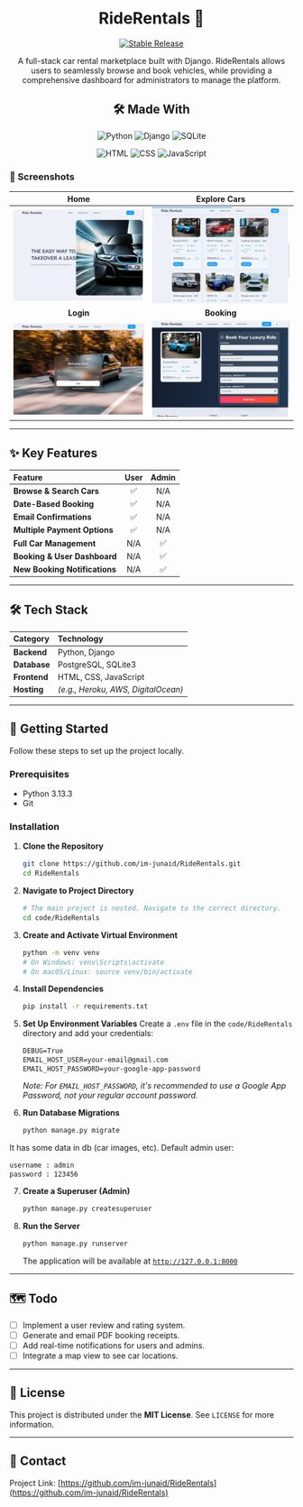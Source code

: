 <div align="center">

# RideRentals 🚗
[![Stable Release](https://img.shields.io/badge/Stable-1.0-black?style=for-the-badge&logo=github)](https://github.com/im-junaid/RideRentals)

A full-stack car rental marketplace built with Django. RideRentals allows users to seamlessly browse and book vehicles, while providing a comprehensive dashboard for administrators to manage the platform.



## 🛠️ Made With
![Python](https://img.shields.io/badge/Python-3776AB?style=for-the-badge&logo=python&logoColor=white)
![Django](https://img.shields.io/badge/Django-092E20?style=for-the-badge&logo=django&logoColor=white)
![SQLite](https://img.shields.io/badge/SQLite-003B57?style=for-the-badge&logo=sqlite&logoColor=white)

![HTML](https://img.shields.io/badge/HTML5-E34F26?style=for-the-badge&logo=html5&logoColor=white)
![CSS](https://img.shields.io/badge/CSS3-1572B6?style=for-the-badge&logo=css3&logoColor=white)
![JavaScript](https://img.shields.io/badge/JavaScript-F7DF1E?style=for-the-badge&logo=javascript&logoColor=black)

</div>

### 📸 Screenshots

| **Home** | **Explore Cars** |
| :---: | :---: |
| ![Home page Screenshot](https://raw.githubusercontent.com/im-junaid/RideRentals/refs/heads/main/doc/screenshots/home_page.png) | ![Explore Cars Screenshot](https://raw.githubusercontent.com/im-junaid/RideRentals/refs/heads/main/doc/screenshots/explore_cars.png) |
| **Login** | **Booking** |
| ![Login Page Screenshot](https://raw.githubusercontent.com/im-junaid/RideRentals/refs/heads/main/doc/screenshots/login_page.png) | ![Booking Page Screenshot](https://raw.githubusercontent.com/im-junaid/RideRentals/refs/heads/main/doc/screenshots/booking_page.png) |


---

## ✨ Key Features

| Feature | User | Admin |
| :--- | :---: | :---: |
| **Browse & Search Cars** | ✅ | N/A |
| **Date-Based Booking** | ✅ | N/A |
| **Email Confirmations** | ✅ | N/A |
| **Multiple Payment Options** | ✅ | N/A |
| **Full Car Management** | N/A | ✅ |
| **Booking & User Dashboard** | N/A | ✅ |
| **New Booking Notifications** | N/A | ✅ |

---

## 🛠️ Tech Stack

| Category | Technology |
| :--- | :--- |
| **Backend** | Python, Django |
| **Database** | PostgreSQL, SQLite3 |
| **Frontend** | HTML, CSS, JavaScript |
| **Hosting** | *(e.g., Heroku, AWS, DigitalOcean)* |

---

## 🚀 Getting Started

Follow these steps to set up the project locally.

### Prerequisites

* Python 3.13.3
* Git

### Installation

1.  **Clone the Repository**
    ```bash
    git clone https://github.com/im-junaid/RideRentals.git
    cd RideRentals
    ```

2.  **Navigate to Project Directory**
    ```bash
    # The main project is nested. Navigate to the correct directory.
    cd code/RideRentals
    ```

3.  **Create and Activate Virtual Environment**
    ```bash
    python -m venv venv
    # On Windows: venv\Scripts\activate
    # On macOS/Linux: source venv/bin/activate
    ```

4.  **Install Dependencies**
    ```bash
    pip install -r requirements.txt
    ```

5.  **Set Up Environment Variables**
    Create a `.env` file in the `code/RideRentals` directory and add your credentials:
    ```env
    DEBUG=True
    EMAIL_HOST_USER=your-email@gmail.com
    EMAIL_HOST_PASSWORD=your-google-app-password
    ```
    *Note: For `EMAIL_HOST_PASSWORD`, it's recommended to use a Google App Password, not your regular account password.*

6.  **Run Database Migrations**
    ```bash
    python manage.py migrate
    ```

It has some data in db (car images, etc).
Default admin user:
```
username : admin
password : 123456
```

7.  **Create a Superuser (Admin)**
    ```bash
    python manage.py createsuperuser
    ```

8.  **Run the Server**
    ```bash
    python manage.py runserver
    ```
    The application will be available at [`http://127.0.0.1:8000`](http://127.0.0.1:8000)

---

## 🗺️ Todo

-   [ ] Implement a user review and rating system.
-   [ ] Generate and email PDF booking receipts.
-   [ ] Add real-time notifications for users and admins.
-   [ ] Integrate a map view to see car locations.

---

## 📜 License

This project is distributed under the **MIT License**. See `LICENSE` for more information.

---

## 👤 Contact

Project Link: [https://github.com/im-junaid/RideRentals](https://github.com/im-junaid/RideRentals)

